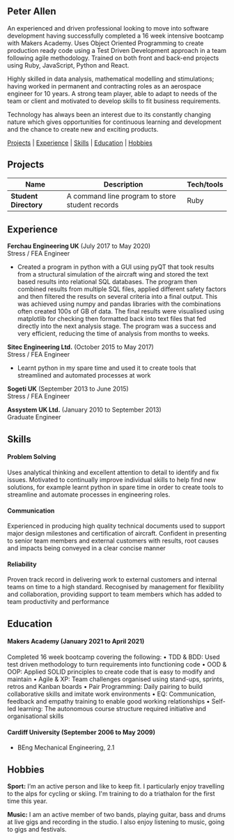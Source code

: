 ## Peter Allen

An experienced and driven professional looking to move into software development having successfully completed a 16 week intensive bootcamp with Makers Academy. Uses Object Oriented Programming to create production ready code using a Test Driven Development approach in a team following agile methodology. Trained on both front and back-end projects using Ruby, JavaScript, Python and React.

Highly skilled in data analysis, mathematical modelling and stimulations; having worked in permanent and contracting roles as an aerospace engineer for 10 years. A strong team player, able to adapt to needs of the team or client and motivated to develop skills to fit business requirements.

Technology has always been an interest due to its constantly changing nature which gives opportunities for continuous learning and development and the chance to create new and exciting products.


[Projects](#Projects) | [Experience](#Experience) | [Skills](#Skills) | [Education](#Education) | [Hobbies](#Hobbies)


## Projects

| Name                         | Description       | Tech/tools        |
| ---------------------------- | ----------------- | ----------------- |
| **Student Directory**        | A command line program to store student records | Ruby              |

## Experience

**Ferchau Engineering UK** (July 2017 to May 2020)  
Stress / FEA Engineer

- Created a program in python with a GUI using pyQT that took results from a structural simulation of the aircraft wing and stored the text based results into relational SQL databases. The program then combined results from multiple SQL files, applied different safety factors and then filtered the results on several criteria into a final output. This was achieved using numpy and pandas libraries with the combinations often created 100s of GB of data. The final results were visualised using matplotlib for checking then formatted back into text files that fed directly into the next analysis stage. The program was a success and very efficient, reducing the time of analysis from months to weeks.

**Sitec Engineering Ltd.** (October 2015 to May 2017)  
Stress / FEA Engineer

- Learnt python in my spare time and used it to create tools that streamlined and automated processes at work

**Sogeti UK** (September 2013 to June 2015)  
Stress / FEA Engineer

**Assystem UK Ltd.** (January 2010 to September 2013)  
Graduate Engineer

## Skills
#### Problem Solving
Uses analytical thinking and excellent attention to detail to identify and fix issues. Motivated to continually improve individual skills to help find new solutions, for example learnt python in spare time in order to create tools to streamline and automate processes in engineering roles.

#### Communication
Experienced in producing high quality technical documents used to support major design milestones and certification of aircraft. Confident in presenting to senior team members and external customers with results, root causes and impacts being conveyed in a clear concise manner

#### Reliability
Proven track record in delivering work to external customers and internal teams on time to a high standard. Recognised by management for flexibility and collaboration, providing support to team members which has added to team productivity and performance

## Education

#### Makers Academy (January 2021 to April 2021)

Completed 16 week bootcamp covering the following:
•	TDD & BDD: Used test driven methodology to turn requirements into functioning code
•	OOD & OOP: Applied SOLID principles to create code that is easy to modify and maintain
•	Agile & XP: Team challenges organised using stand-ups, sprints, retros and Kanban boards
•	Pair Programming: Daily pairing to build collaborative skills and imitate work environments
•	EQ: Communication, feedback and empathy training to enable good working relationships
•	Self-led learning: The autonomous course structure required initiative and organisational skills

#### Cardiff University (September 2006 to May 2009)

- BEng Mechanical Engineering, 2.1

## Hobbies

**Sport:** I’m an active person and like to keep fit. I particularly enjoy travelling to the alps for cycling or skiing. I'm training to do a triathalon for the first time this year.

**Music:** I am an active member of two bands, playing guitar, bass and drums at live gigs and recording in the studio. I also enjoy listening to music, going to gigs and festivals.
